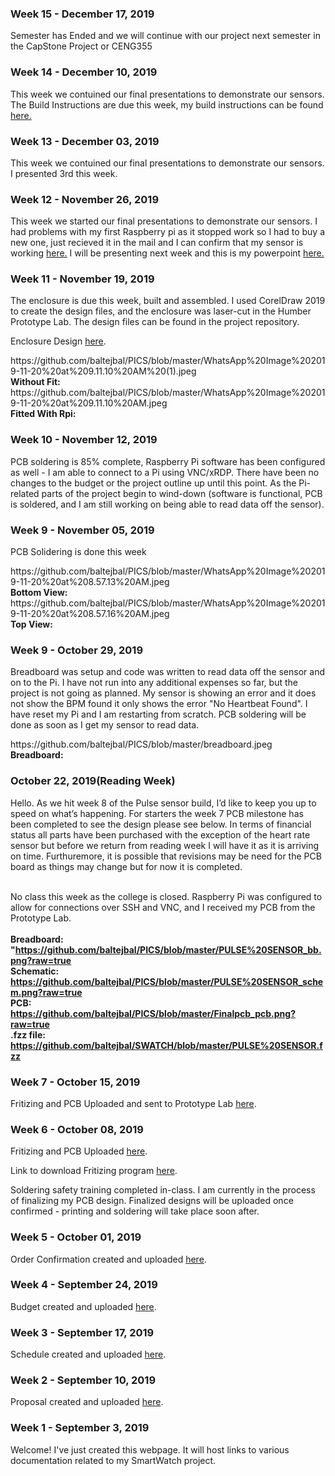 <html>
  <head></head>
  <body>
    <h3 id="December-17-2019-Week-15">Week 15 - December 17, 2019</h3>
    <p> Semester has Ended and we will continue with our project next semester in the CapStone Project or CENG355</p> 
    <h3 id="December-10-2019-Week-14">Week 14 - December 10, 2019</h3>
    <p> This week we contuined our final presentations to demonstrate our sensors. The Build Instructions are due this week, my build instructions can be found <a href="https://github.com/baltejbal/SWATCH/blob/master/README.md">here.</a></p> 
    <h3 id="December-03-2019-Week-13">Week 13 - December 03, 2019</h3>
    <p> This week we contuined our final presentations to demonstrate our sensors. I presented 3rd this week.<p/> 
    <h3 id="November-26-2019-Week-12">Week 12 - November 26, 2019</h3>
    <p> This week we started our final presentations to demonstrate our sensors. I had problems with my first Raspberry pi as it stopped work so I had to buy a new one, just recieved it in the mail and I can confirm that my sensor is working <a href="https://github.com/baltejbal/PICS/blob/master/working.jpeg">here.</a> I will be presenting next week and this is my powerpoint <a href="https://github.com/baltejbal/SWATCH/blob/master/Heartrate%20Sensor.pptx">here.</a></p> 
    <h3 id="November-19-2019-Week-11">Week 11 - November 19, 2019</h3>
    <p>The enclosure is due this week, built and assembled. I used CorelDraw 2019 to create the design files, and the enclosure was laser-cut in the Humber Prototype Lab. The design files can be found in the project repository.</p>
    <p><p> Enclosure Design <a href="https://github.com/baltejbal/SWATCH/blob/master/Enclosure_CorelDraw.cdr">here</a>.</p>
    https://github.com/baltejbal/PICS/blob/master/WhatsApp%20Image%202019-11-20%20at%209.11.10%20AM%20(1).jpeg<br><b>Without Fit:</b>
  <br>https://github.com/baltejbal/PICS/blob/master/WhatsApp%20Image%202019-11-20%20at%209.11.10%20AM.jpeg<br><b>Fitted With Rpi:</b> 
    <h3 id="November-12-2019-Week-10">Week 10 - November 12, 2019</h3>
    <p>PCB soldering is 85% complete, Raspberry Pi software has been configured as well - I am able to connect to a Pi using VNC/xRDP.
There have been no changes to the budget or the project outline up until this point. As the Pi-related parts of the project begin to wind-down (software is functional, PCB is soldered, and I am still working on being able to read data off the sensor).</p>
    <h3 id="November-05-2019-Week-9">Week 9 - November 05, 2019</h3>
    <p>PCB Solidering is done this week</p>
  https://github.com/baltejbal/PICS/blob/master/WhatsApp%20Image%202019-11-20%20at%208.57.13%20AM.jpeg<br><b>Bottom View:</b>
  <br>https://github.com/baltejbal/PICS/blob/master/WhatsApp%20Image%202019-11-20%20at%208.57.16%20AM.jpeg<br><b>Top View:</b>
    <h3 id="October-29-2019-Week-8">Week 9 - October 29, 2019</h3>
    <p>Breadboard was setup and code was written to read data off the sensor and on to the Pi. I have not run into any additional   expenses so far, but the project is not going as planned. My sensor is showing an error and it does not show the BPM found it only shows the error "No Heartbeat Found". I have reset my Pi and I am restarting from scratch. PCB soldering will be done as soon as I get my sensor to read data.</p>
        https://github.com/baltejbal/PICS/blob/master/breadboard.jpeg<br><b>Breadboard:</b>
    <h3 id="October-22-2019-Week-8">October 22, 2019(Reading Week)</h3>
    <p> Hello. As we hit week 8 of the Pulse sensor build, I’d like to keep you up to speed on what’s happening. For starters the week 7 PCB milestone has been completed to see the design please see below. In terms of financial status all parts have been purchased with the exception of the heart rate sensor but before we return from reading week I will have it as it is arriving on time. Furthuremore, it is possible that revisions may be need for the PCB board as things may change but for now it is completed. </br></br>
      
No class this week as the college is closed. Raspberry Pi was configured to allow for connections over SSH and VNC, and I received my PCB from the Prototype Lab.<b><br><br><b>Breadboard:</b><br> "https://github.com/baltejbal/PICS/blob/master/PULSE%20SENSOR_bb.png?raw=true<br><b>Schematic:</b> <br>https://github.com/baltejbal/PICS/blob/master/PULSE%20SENSOR_schem.png?raw=true<br><b>PCB:</b><br>https://github.com/baltejbal/PICS/blob/master/Finalpcb_pcb.png?raw=true<br><b>.fzz file:</b><br>https://github.com/baltejbal/SWATCH/blob/master/PULSE%20SENSOR.fzz</b>
    <h3 id="October-15-2019-Week-7">Week 7 - October 15, 2019</h3>
    <p> Fritizing and PCB Uploaded and sent to Prototype Lab <a
     href="https://github.com/baltejbal/PICS/blob/master/Finalpcb_pcb.png">here</a>.</p>
    <h3 id="October-08-2019-week-6">Week 6 - October 08, 2019</h3> 
    <p>Fritizing and PCB Uploaded <a                  
    href="https://github.com/baltejbal/SWATCH/blob/master/PULSE%20SENSOR.fzz">here</a>.</p>
    <p>Link to download Fritizing program <a     
    href="https://fritzing.org/download/">here</a>.</p>
    <p>Soldering safety training completed in-class. I am currently in the process of finalizing my PCB design. Finalized designs will be        uploaded once confirmed - printing and soldering will take place soon after.</p>
    <h3 id="October-01-2019-week-5">Week 5 - October 01, 2019</h3> 
    <p>Order Confirmation created and uploaded <a href="https://github.com/baltejbal/SWATCH/blob/master/ORDER%20CONFIRMATION.docx">here</a>.</p>
    <h3 id="september-24-2019-week-4">Week 4 - September 24, 2019</h3>
    <p>Budget created and uploaded <a href="https://github.com/baltejbal/SWATCH/blob/master/budget.xlsx">here</a>.</p>
    <h3 id="september-17-2019-week-3">Week 3 - September 17, 2019</h3>
    <p>Schedule created and uploaded <a href="https://github.com/baltejbal/SWATCH/blob/master/ProjectTimeLine.mpp">here</a>.</p>
    <h3 id="september-10-2019-week-2">Week 2 - September 10, 2019</h3>
    <p>Proposal created and uploaded <a href="https://github.com/baltejbal/SWATCH/blob/master/ProposalContentStudentNameRev03.xlsx">here</a>.</p>
    <h3 id="september-03-2019-week-1">Week 1 - September 3, 2019</h3>
    <p>Welcome! I've just created this webpage. It will host links to various documentation related to my SmartWatch project.</p>
  </body>
</html>
